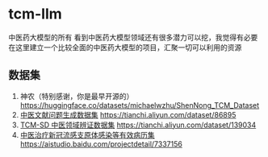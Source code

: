 # tcm-llm
中医药大模型的所有
看到中医药大模型领域还有很多潜力可以挖，我觉得有必要在这里建立一个比较全面的中医药大模型的项目，汇聚一切可以利用的资源
## 数据集

1. 神农（特别感谢，你是最早开源的）https://huggingface.co/datasets/michaelwzhu/ShenNong_TCM_Dataset
2. [中医文献问题生成数据集](/data/中医文献问题生成数据集.json) https://tianchi.aliyun.com/dataset/86895
3. [TCM-SD 中医领域辨证数据集](/data/中医辨证数据集.zip) https://tianchi.aliyun.com/dataset/139034
4. [中医治疗新冠流感支原体感染等有效病历集](/data/新冠、流感、支原体中医有效数据集.json) https://aistudio.baidu.com/projectdetail/7337156

